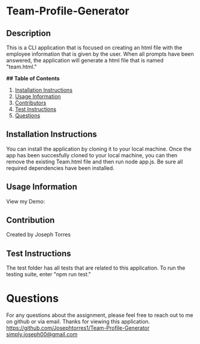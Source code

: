 # Team-Profile-Generator

## Description

This is a CLI application that is focused on creating an html file with the employee information that is given by the user. When all prompts have been answered, the application will generate a html file that is named "team.html."

**## Table of Contents**

1. [Installation Instructions](#installation-instructions)
2. [Usage Information](#usage-information)
3. [Contributors](#contributors)
4. [Test Instructions](#test-instructions)
5. [Questions](#questions)

## Installation Instructions

You can install the application by cloning it to your local machine. Once the app has been succesfully cloned to your local machine, you can then remove the existing Team.html file and then run node app.js. Be sure all required dependencies have been installed.

## Usage Information

View my Demo:

## Contribution

Created by Joseph Torres

## Test Instructions

The test folder has all tests that are related to this application. To run the testing suite, enter "npm run test."

# Questions

For any questions about the assignment, please feel free to reach out to me on github or via email. Thanks for viewing this application.
https://github.com/Josephtorres1/Team-Profile-Generator
simply.joseph00@gmail.com
